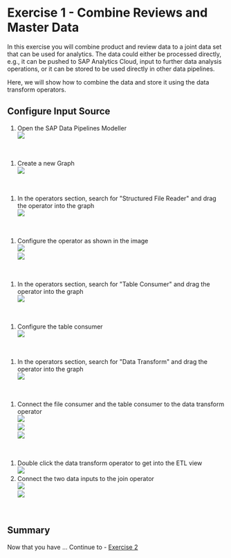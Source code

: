 # Exercise 1 - Combine Reviews and Master Data

In this exercise you will combine product and review data to a joint data set that can be used for analytics.
The data could either be processed directly, e.g., it can be pushed to SAP Analytics Cloud, input to further data analysis operations, or it can be stored to be used directly in other data pipelines.

Here, we will show how to combine the data and store it using the data transform operators.

## Configure Input Source

1. Open the SAP Data Pipelines Modeller
<br>![](./images/1000_open_modeller.png)
<br/>

1. Create a new Graph
<br>![](./images/1020_create_graph.png)
<br/>

1. In the operators section, search for "Structured File Reader" and drag the operator into the graph
<br>![](./images/1030_search_file_consumer.png)
<br/>

1. Configure the operator as shown in the image
<br>![](./images/1041_config_file_consumer.png)
<br>![](./images/1050_config_storage_type_s3.png)
<br/>

1. In the operators section, search for "Table Consumer" and drag the operator into the graph
<br>![](./images/1080_select_table_consumer.png)
<br/>

1. Configure the table consumer
<br>![](./images/1090_config_table_consumer.png)
<br/>

1. In the operators section, search for "Data Transform" and drag the operator into the graph
<br>![](./images/1110_search_data_transform.png)
<br/>

1. Connect the file consumer and the table consumer to the data transform operator
<br>![](./images/1120_connect_file_consumer.png)
<br>![](./images/1130_connect_table_consumer.png)
<br>![](./images/1135_connected.png)
<br/>

1. Double click the data transform operator to get into the ETL view
<br>![](./images/1140_transform_join.png)
1. Connect the two data inputs to the join operator
<br>![](./images/1142_join_connect1.png)
<br>![](./images/1143_join_connect2.png)
<br/>


## Summary

Now that you have ... 
Continue to - [Exercise 2](../ex2/README.md)
